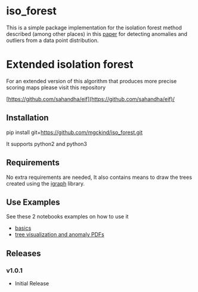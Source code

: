 # iso_forest

This is a simple package implementation for the isolation forest method described (among other places) in this [paper](icdm08b.pdf) for detecting anomalies and outliers from a data point distribution.

# Extended isolation forest

For an extended version of this algorithm that produces more precise scoring maps please visit this repository

[https://github.com/sahandha/eif](https://github.com/sahandha/eif)/


## Installation

  pip install git+https://github.com/mgckind/iso_forest.git
 
It supports python2 and python3 

## Requirements

No extra requirements are needed, It also contains means to draw the trees created using the [igraph](http://igraph.org/) library.

## Use Examples

See these 2 notebooks examples on how to use it

- [basics](demo_iforest.ipynb)
- [tree visualization and anomaly PDFs](demo_vis_pdf.ipynb)

## Releases 

### v1.0.1

- Initial Release

